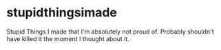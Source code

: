 # stupidthingsimade
Stupid Things I made that I'm absolutely not proud of. Probably shouldn't have killed it the moment I thought about it.
